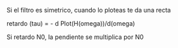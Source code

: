 Si el filtro es simetrico,
cuando lo ploteas te da una recta

retardo (tau) = - d Plot(H(omega))/d(omega)


Si retardo N0, la pendiente se multiplica por N0